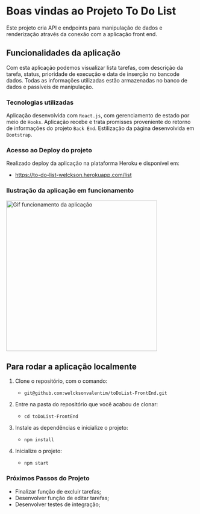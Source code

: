 # Boas vindas ao Projeto To Do List

Este projeto cria API e endpoints para manipulação de dados e renderização através da conexão com a aplicação front end.

## Funcionalidades da aplicação

Com esta aplicação podemos visualizar lista tarefas, com descrição da tarefa, status, prioridade de execução e data de inserção no bancode dados.
Todas as informações utilizadas estão armazenadas no banco de dados e passíveis de manipulação.

### Tecnologias utilizadas

Aplicação desenvolvida com `React.js`, com gerenciamento de estado por meio de `Hooks`.
Aplicação recebe e trata promisses proveniente do retorno de informações do projeto `Back End`.
Estilização da página desenvolvida em `Bootstrap`.

### Acesso ao Deploy do projeto

Realizado deploy da aplicação na plataforma Heroku e disponível em:
* https://to-do-list-welckson.herokuapp.com/list

### Ilustração da aplicação em funcionamento

<img alt="Gif funcionamento da aplicação" width=400px src="src/images/fullStackGif.gif" />

## Para rodar a aplicação localmente

1. Clone o repositório, com o comando:
    * `git@github.com:welcksonvalentim/toDoList-FrontEnd.git`

2. Entre na pasta do repositório que você acabou de clonar:
    * `cd toDoList-FrontEnd`

3. Instale as dependências e inicialize o projeto:
    * `npm install`

4. Inicialize o projeto:
    * `npm start`

### Próximos Passos do Projeto

* Finalizar função de excluir tarefas;
* Desenvolver função de editar tarefas;
* Desenvolver testes de integração;
